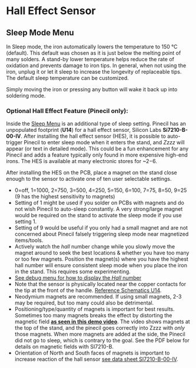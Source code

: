 # Hall Effect Sensor

## Sleep Mode Menu

In Sleep mode, the iron automatically lowers the temperature to 150 °C (default). This default was chosen as it is just below the melting point of many solders. A stand-by lower temperature helps reduce the rate of oxidation and prevents damage to iron tips. In general, when not using the iron, unplug it or let it sleep to increase the longevity of replaceable tips. The default sleep temperature can be customized.

Simply moving the iron or pressing any button will wake it back up into soldering mode.

### Optional Hall Effect Feature (Pinecil only):

Inside the [Sleep Menu](https://ralim.github.io/IronOS/Settings/#setting-sleep-temp) is an additional type of sleep setting. Pinecil has an unpopulated footprint (**U14**) for a hall effect sensor, Silicon Labs **Si7210-B-00-IV**. After installing the hall effect sensor (HES), it is possible to auto-trigger Pinecil to enter sleep mode when it enters the stand, and *Zzzz* will appear (or text in detailed mode). This could be a fun enhancement for any Pinecil and adds a feature typically only found in more expensive high-end irons. The HES is available at many electronic stores for ~$2-$6.

After installing the HES on the PCB, place a magnet on the stand close enough to the sensor to activate one of ten user selectable settings.

- 0=off, 1=1000, 2=750, 3=500, 4=250, 5=150, 6=100, 7=75, 8=50, 9=25   (9 has the highest sensitivity to magnets)
- Setting of 1 might be used if you solder on PCBs with magnets and do not wish Pinecil to auto-sleep constantly. A very strong/large magnet would be required on the stand to activate the sleep mode if you use setting 1.
- Setting of 9 would be useful if you only had a small magnet and are not concerned about Pinecil falsely triggering sleep mode near magnetized items/tools.
- Actively watch the _hall_ number change while you slowly move the magnet around to seek the best locations & whether you have too many or too few magnets. Position the magnet(s) where you have the highest hall number will ensure consistent sleep mode when you place the iron in the stand. This requires some experimenting.
- [See debug menu for how to display the _Hall_ number](https://ralim.github.io/IronOS/DebugMenu/)
- Note that the sensor is physically located near the copper contacts for the tip at the front of the handle. [Reference Schematics U14](https://files.pine64.org/doc/Pinecil/Pinecil_schematic_v1.0a_20201120.pdf).
- Neodymium magnets are recommended. If using small magnets, 2-3 may be required, but too many could also be detrimental.
- Positioning/type/quantity of magnets is important for best results. Sometimes too many magnets breaks the effect by distorting the magnetic field **[as seen in this demo video](https://www.youtube.com/shorts/afkqKwCX00I)**. The video shows magnets at the top of the stand, and the pinecil goes correctly into Zzzz with *only* those magnets. When more magnets are added at the side, the Pinecil did not go to sleep, which is contrary to the goal. See the PDF below for details on magnetic fields with SI7210-B.
- Orientation of North and South faces of magnets is important to increase reaction of the hall sensor [see data sheet SI7210-B-00-IV](https://www.silabs.com/documents/public/application-notes/an1018-si72xx-sensors.pdf).
  
